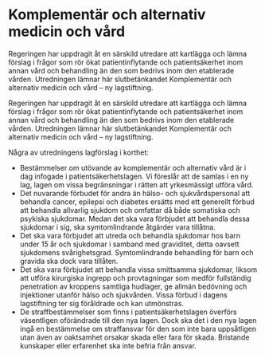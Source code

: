 # Komplementär och alternativ medicin och vård

Regeringen har uppdragit åt en särskild utredare att kartlägga och lämna förslag i frågor som rör ökat patientinflytande och patientsäkerhet inom annan vård och behandling än den som bedrivs inom den etablerade vården. Utredningen lämnar här slutbetänkandet Komplementär och alternativ medicin och vård – ny lagstiftning.

Regeringen har uppdragit åt en särskild utredare att kartlägga och lämna förslag i frågor som rör ökat patientinflytande och patientsäkerhet inom annan vård och behandling än den som bedrivs inom den etablerade vården. Utredningen lämnar här slutbetänkandet Komplementär och alternativ medicin och vård – ny lagstiftning.

Några av utredningens lagförslag i korthet:

* Bestämmelser om utövande av komplementär och alternativ vård är i dag infogade i patientsäkerhetslagen. Vi föreslår att de samlas i en ny lag, lagen om vissa begränsningar i rätten att
yrkesmässigt utföra vård.
* Det nuvarande förbudet för andra än hälso- och sjukvårdspersonal att behandla cancer, epilepsi och diabetes ersätts med ett generellt förbud att behandla allvarlig sjukdom och omfattar då både somatiska och psykiska sjukdomar. Medan det ska vara förbjudet att behandla dessa sjukdomar i sig, ska symtomlindrande åtgärder vara tillåtna.
* Det ska vara förbjudet att utreda och behandla sjukdomar hos barn under 15 år och sjukdomar i samband med graviditet, detta oavsett sjukdomens svårighetsgrad. Symtomlindrande behandling för barn och gravida ska dock vara tillåten.
* Det ska vara förbjudet att behandla vissa smittsamma sjukdomar, liksom att utföra kirurgiska ingrepp och provtagningar som medför fullständig penetration av kroppens samtliga
hudlager, ge allmän bedövning och injektioner utanför hälso och sjukvården. Vissa förbud i dagens lagstiftning ter sig föråldrade och kan utmönstras.
* De straffbestämmelser som finns i patientsäkerhetslagen överförs väsentligen oförändrade till den nya lagen. Dock ska det i den nya lagen ingå en bestämmelse om straffansvar för den som inte bara uppsåtligen utan även av oaktsamhet orsakar skada eller fara för skada. Bristande kunskaper eller erfarenhet ska inte befria från ansvar.
